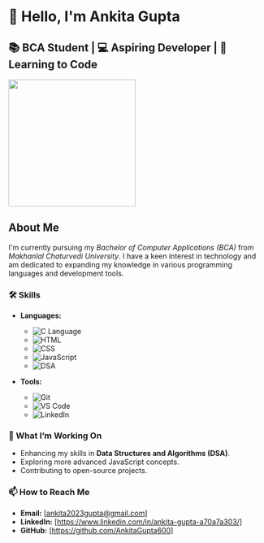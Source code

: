 # 👋 Hello, I'm Ankita Gupta
## 📚 BCA Student | 💻 Aspiring Developer | 🌱 Learning to Code

<img src="file-3iWsWC5ED3BqzugPAkGywP" width="250"/>

## About Me

I'm currently pursuing my *Bachelor of Computer Applications (BCA)* from *Makhanlal Chaturvedi University*. I have a keen interest in technology and am dedicated to expanding my knowledge in various programming languages and development tools.

### 🛠 Skills

- **Languages:**
  - ![C Language](https://img.shields.io/badge/C-%2300599C.svg?style=for-the-badge&logo=c&logoColor=white)
  - ![HTML](https://img.shields.io/badge/HTML5-%23E34F26.svg?style=for-the-badge&logo=html5&logoColor=white)
  - ![CSS](https://img.shields.io/badge/CSS3-%231572B6.svg?style=for-the-badge&logo=css3&logoColor=white)
  - ![JavaScript](https://img.shields.io/badge/JavaScript-%23F7DF1E.svg?style=for-the-badge&logo=javascript&logoColor=black)
  - ![DSA](https://img.shields.io/badge/DSA-Data_Structures_&_Algorithms-lightgrey?style=for-the-badge)

- **Tools:**
  - ![Git](https://img.shields.io/badge/Git-%23F05033.svg?style=for-the-badge&logo=git&logoColor=white)
  - ![VS Code](https://img.shields.io/badge/VS_Code-%23007ACC.svg?style=for-the-badge&logo=visual-studio-code&logoColor=white)
  - ![LinkedIn](https://img.shields.io/badge/LinkedIn-Profile-blue?style=for-the-badge&logo=linkedin&logoColor=white)

### 🚀 What I’m Working On

- Enhancing my skills in **Data Structures and Algorithms (DSA)**.
- Exploring more advanced JavaScript concepts.
- Contributing to open-source projects.

### 📫 How to Reach Me

- **Email:** [ankita2023gupta@gmail.com]
- **LinkedIn:** [https://www.linkedin.com/in/ankita-gupta-a70a7a303/]
- **GitHub:** [https://github.com/AnkitaGupta600]



